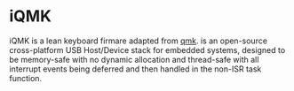# iQMK

iQMK is a lean keyboard firmare adapted from [qmk](https://github.com/qmk/qmk_firmware).  is an open-source cross-platform USB Host/Device stack for embedded systems, designed to be memory-safe with no dynamic allocation and thread-safe with all interrupt events being deferred and then handled in the non-ISR task function.

